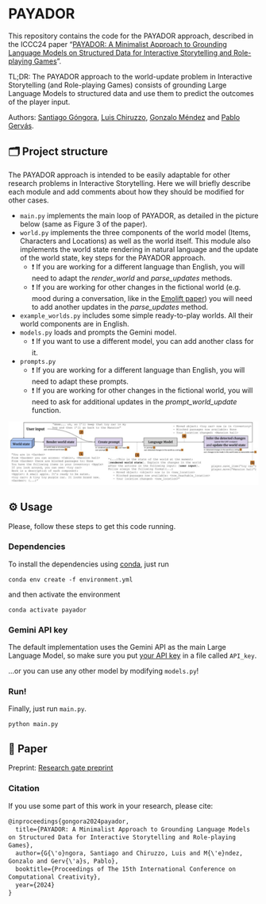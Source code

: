 # PAYADOR
This repository contains the code for the PAYADOR approach, described in the ICCC24 paper “[PAYADOR: A Minimalist Approach to Grounding Language Models on Structured Data for Interactive Storytelling and Role-playing Games](https://www.researchgate.net/publication/381469918_PAYADOR_A_Minimalist_Approach_to_Grounding_Language_Models_on_Structured_Data_for_Interactive_Storytelling_and_Role-playing_Games)”.

TL;DR: The PAYADOR approach to the world-update problem in Interactive Storytelling (and Role-playing Games) consists of grounding Large Language Models to structured data and use them to predict the outcomes of the player input.

Authors: [Santiago Góngora](https://scholar.google.com/citations?user=p1lKpmYAAAAJ), [Luis Chiruzzo](https://scholar.google.com/citations?user=C7c4uCsAAAAJ), [Gonzalo Méndez](https://scholar.google.com/citations?user=lC8QyOwAAAAJ) and [Pablo Gervás](https://scholar.google.com/citations?user=AcY-Y2gAAAAJ).


## 🗂️ Project structure
The PAYADOR approach is intended to be easily adaptable for other research problems in Interactive Storytelling. Here we will briefly describe each module and add comments about how they should be modified for other cases.

- `main.py` implements the main loop of PAYADOR, as detailed in the picture below (same as Figure 3 of the paper). 
- `world.py` implements the three components of the world model (Items, Characters and Locations) as well as the world itself. This module also implements the world state rendering in natural language and the update of the world state, key steps for the PAYADOR approach.
    - ❗ If you are working for a different language than English, you will need to adapt the *render_world* and *parse_updates* methods.
    - ❗ If you are working for other changes in the fictional world (e.g. mood during a conversation, like in the [Emolift paper](https://computationalcreativity.net/iccc2019/papers/iccc19-paper-44.pdf)) you will need to add another updates in the *parse_updates* method.
- `example_worlds.py` includes some simple ready-to-play worlds. All their world components are in English.
- `models.py` loads and prompts the Gemini model.
    - ❗ If you want to use a different model, you can add another class for it.
- `prompts.py`
    - ❗ If you are working for a different language than English, you will need to adapt these prompts.
    - ❗ If you are working for other changes in the fictional world, you will need to ask for additional updates in the *prompt_world_update* function.

![A picture describing the PAYADOR approach, taken from the paper.](pipeline.jpg "Payador pipeline")
## ⚙️ Usage

Please, follow these steps to get this code running.

### Dependencies

To install the dependencies using [conda](https://conda.io/projects/conda/en/latest/user-guide/install/index.html), just run

```shell
conda env create -f environment.yml
```

and then activate the environment


```shell
conda activate payador
```

### Gemini API key

The default implementation uses the Gemini API as the main Large Language Model, so make sure you put [your API key](https://ai.google.dev/) in a file called `API_key`.

...or you can use any other model by modifying `models.py`! 

### Run!

Finally, just run `main.py`.

```shell
python main.py
```

## 📄 Paper

Preprint: [Research gate preprint](https://www.researchgate.net/publication/381469918_PAYADOR_A_Minimalist_Approach_to_Grounding_Language_Models_on_Structured_Data_for_Interactive_Storytelling_and_Role-playing_Games)

### Citation

If you use some part of this work in your research, please cite:

```
@inproceedings{gongora2024payador,
  title={PAYADOR: A Minimalist Approach to Grounding Language Models on Structured Data for Interactive Storytelling and Role-playing Games},
  author={G{\'o}ngora, Santiago and Chiruzzo, Luis and M{\'e}ndez, Gonzalo and Gerv{\'a}s, Pablo},
  booktitle={Proceedings of The 15th International Conference on Computational Creativity},
  year={2024}
}
```
